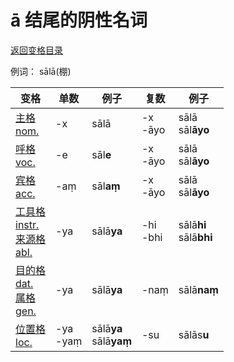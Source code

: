 # ā 结尾的阴性名词

[返回变格目录](declension.md)

例词： sālā\(棚\)

| 变格 | 单数 | 例子 |复数 | 例子 |
| --- | ----- | ------ |---- | ---- |
| [主格<br>nom.](nom.md) | -x | sālā |-x<br>-āyo  |sālā<br>sāl**āyo** |
| [呼格<br>voc.](voc.md) |-e  | sāl**e** |-x<br>-āyo  |sālā<br>sāl**āyo**  |
| [宾格<br>acc.](acc.md) | -aṃ |sāl**aṃ**  |-x<br>-āyo  |sālā<br>sāl**āyo**  |
| [工具格<br>instr.](instr.md) <br>[来源格<br>abl.](abl.md)|-ya |sālā**ya**  |-hi<br>-bhi  |sālā**hi**<br>sālā**bhi**  |
|[目的格<br>dat.](dat.md)<br> [属格<br>gen.](gen.md) |-ya  |sālā**ya**  |-naṃ  |sālā**naṃ**  |
| [位置格<br>loc.](loc.md) |-ya<br>-yaṃ  |sālā**ya**<br>sālā**yaṃ**  |-su  |sālās**u**  |

